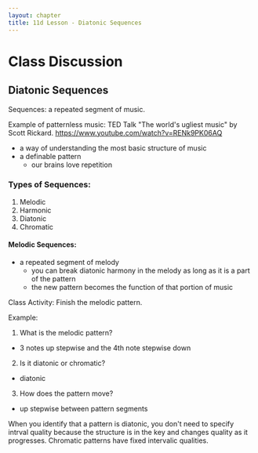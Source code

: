 ```yaml
---
layout: chapter
title: 11d Lesson - Diatonic Sequences
---
```

# Class Discussion

## Diatonic Sequences

Sequences: a repeated segment of music.

Example of patternless music:
TED Talk "The world's ugliest music" by Scott Rickard.
https://www.youtube.com/watch?v=RENk9PK06AQ

- a way of understanding the most basic structure of music
- a definable pattern
  - our brains love repetition

### Types of Sequences:
1. Melodic
2. Harmonic
3. Diatonic
4. Chromatic

#### Melodic Sequences:
- a repeated segment of melody
  - you can break diatonic harmony in the melody as long as it is a part of the pattern
  - the new pattern becomes the function of that portion of music

Class Activity: Finish the melodic pattern.

Example:
1. What is the melodic pattern?
  - 3 notes up stepwise and the 4th note stepwise down
2. Is it diatonic or chromatic?
  - diatonic
3. How does the pattern move?
  - up stepwise between pattern segments
 
When you identify that a pattern is diatonic, you don't need to specify intrval quality because the structure is in the key and changes quality as it progresses. 
Chromatic patterns have fixed intervalic qualities. 

 
 
  
